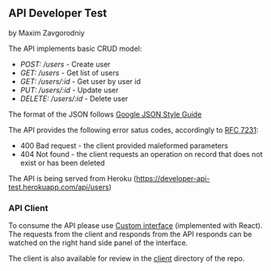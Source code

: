 ## API Developer Test
by Maxim Zavgorodniy

The API implements basic CRUD model:
- *POST: /users* - Create user
- *GET: /users* - Get list of users
- *GET: /users/:id* - Get user by user id
- *PUT: /users/:id* - Update user
- *DELETE: /users/:id* - Delete user

The format of the JSON follows [Google JSON Style Guide](https://google.github.io/styleguide/jsoncstyleguide.xml)

The API provides the following error satus codes, accordingly to [RFC 7231](https://tools.ietf.org/html/rfc7231#section-6):
- 400 Bad request - the client provided maleformed parameters
- 404 Not found - the client requests an operation on record that does not exist or has been deleted

The API is being served from Heroku (https://developer-api-test.herokuapp.com/api/users)

### API Client

To consume the API please use [Custom interface](https://developer-api-client.herokuapp.com/) (implemented with React).
The requests from the client and responds from the API responds can be watched on the right hand side panel of the interface.

The client is also available for review in the [client](https://github.com/superpuper/developer-api-test/tree/master/client) directory of the repo.


